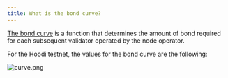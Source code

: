 ```yaml
---
title: What is the bond curve?
---
```


[The bond curve](https://operatorportal.lido.fi/modules/community-staking-module#block-2d1c307d95fc4f8ab7c32b7584f795cf) is a function that determines the amount of bond required for each subsequent validator operated by the node operator.

For the Hoodi testnet, the values for the bond curve are the following:

![curve.png](/assets/mainnet-curve-common.png)
